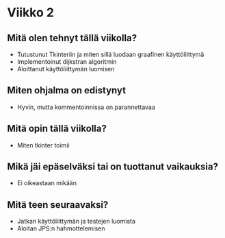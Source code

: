# Viikko 2

## Mitä olen tehnyt tällä viikolla?
* Tutustunut Tkinteriin ja miten sillä luodaan graafinen käyttöliittymä
* Implementoinut dijkstran algoritmin
* Aloittanut käyttöliittymän luomisen

## Miten ohjalma on edistynyt
* Hyvin, mutta kommentoinnissa on parannettavaa

## Mitä opin tällä viikolla?
* Miten tkinter toimii

## Mikä jäi epäselväksi tai on tuottanut vaikauksia?
* Ei oikeastaan mikään

## Mitä teen seuraavaksi?
* Jatkan käyttöliittymän ja testejen luomista
* Aloitan JPS:n hahmottelemisen